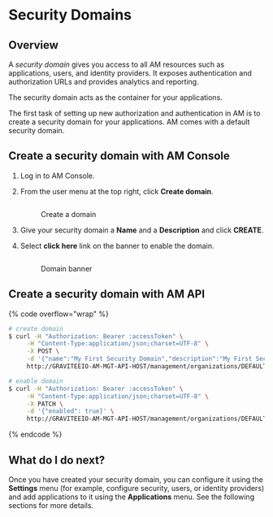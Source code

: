 # Security Domains

## Overview

A _security domain_ gives you access to all AM resources such as applications, users, and identity providers. It exposes authentication and authorization URLs and provides analytics and reporting.

The security domain acts as the container for your applications.

The first task of setting up new authorization and authentication in AM is to create a security domain for your applications. AM comes with a default security domain.

## Create a security domain with AM Console

1. Log in to AM Console.
2.  From the user menu at the top right, click **Create domain**.



    <figure><img src="https://docs.gravitee.io/images/am/current/quickstart-create-domain.png" alt=""><figcaption><p>Create a domain</p></figcaption></figure>
3. Give your security domain a **Name** and a **Description** and click **CREATE**.
4.  Select **click here** link on the banner to enable the domain.



    <figure><img src="https://docs.gravitee.io/images/am/current/quickstart-enable-domain.png" alt=""><figcaption><p>Domain banner</p></figcaption></figure>

## Create a security domain with AM API

{% code overflow="wrap" %}
```sh
# create domain
$ curl -H "Authorization: Bearer :accessToken" \
     -H "Content-Type:application/json;charset=UTF-8" \
     -X POST \
     -d '{"name":"My First Security Domain","description":"My First Security Domain description"}' \
     http://GRAVITEEIO-AM-MGT-API-HOST/management/organizations/DEFAULT/environments/DEFAULT/domains

# enable domain
$ curl -H "Authorization: Bearer :accessToken" \
     -H "Content-Type:application/json;charset=UTF-8" \
     -X PATCH \
     -d '{"enabled": true}' \
     http://GRAVITEEIO-AM-MGT-API-HOST/management/organizations/DEFAULT/environments/DEFAULT/domains/:domainId
```
{% endcode %}

## What do I do next?

Once you have created your security domain, you can configure it using the **Settings** menu (for example, configure security, users, or identity providers) and add applications to it using the **Applications** menu. See the following sections for more details.
